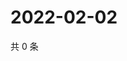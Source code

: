 # 2022-02-02

共 0 条

<!-- BEGIN WEIBO -->
<!-- 最后更新时间 Wed Feb 02 2022 11:00:44 GMT+0800 (China Standard Time) -->

<!-- END WEIBO -->
